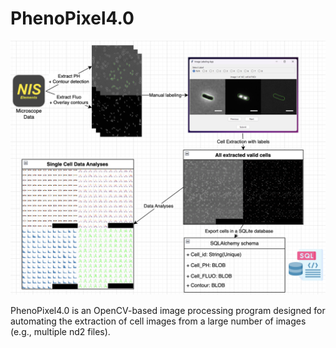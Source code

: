 # PhenoPixel4.0

<div align="center">

![Start-up window](app/images_readme/schema.png)

</div>
PhenoPixel4.0 is an OpenCV-based image processing program designed for automating the extraction of cell images from a large number of images (e.g., multiple nd2 files). 

<!-- 

<div align="center">

![Start-up window](app/images_readme/schema.png)

</div> -->

